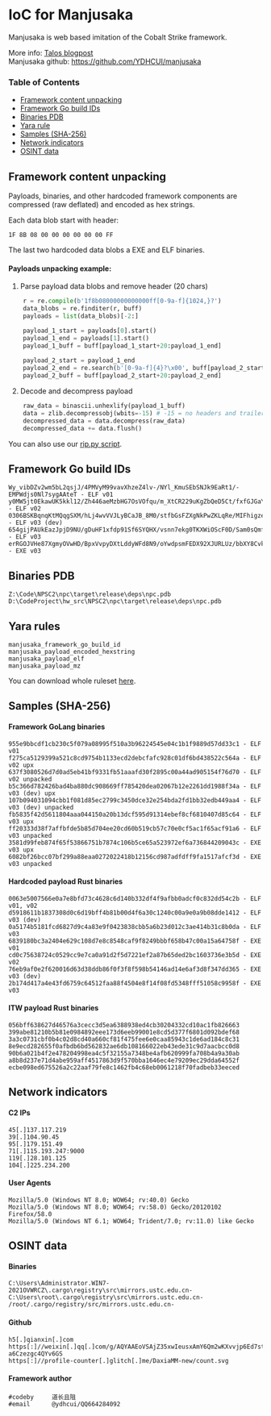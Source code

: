 # IoC for Manjusaka

Manjusaka is web based imitation of the Cobalt Strike framework.



More info: <a href="https://blog.talosintelligence.com/2022/08/manjusaka-offensive-framework.html" target="_blank">Talos blogpost</a>
<br/>
Manjusaka github: <https://github.com/YDHCUI/manjusaka>

### Table of Contents
* [Framework content unpacking](#framework-content-unpacking)
* [Framework Go build IDs](#framework-go-build-ids)
* [Binaries PDB](#binaries-pdb)
* [Yara rule](#yara-rules)
* [Samples (SHA-256)](#samples-sha-256)
* [Network indicators](#network-indicators)
* [OSINT data](#osint-data)

## Framework content unpacking
Payloads, binaries, and other hardcoded framework components are compressed (raw deflated) and encoded as hex strings. 

Each data blob start with header:
```
1F 8B 08 00 00 00 00 00 00 FF
```
The last two hardcoded data blobs a EXE and ELF binaries.

#### Payloads unpacking example:
1. Parse payload data blobs and remove header (20 chars)
```python
    r = re.compile(b'1f8b08000000000000ff[0-9a-f]{1024,}?')
    data_blobs = re.finditer(r, buff)
    payloads = list(data_blobs)[-2:]

    payload_1_start = payloads[0].start()
    payload_1_end = payloads[1].start()
    payload_1_buff = buff[payload_1_start+20:payload_1_end]
    
    payload_2_start = payload_1_end
    payload_2_end = re.search(b'[0-9a-f]{4}?\x00', buff[payload_2_start:]).start() + 4 + payload_2_start
    payload_2_buff = buff[payload_2_start+20:payload_2_end]
```
2. Decode and decompress payload
```python
    raw_data = binascii.unhexlify(payload_1_buff)
    data = zlib.decompressobj(wbits=-15) # -15 = no headers and trailers
    decompressed_data = data.decompress(raw_data)
    decompressed_data += data.flush()
```
You can also use our [rip.py script](rip.py).

## Framework Go build IDs
```
Wy_vibDZv2wm5bL2qsjJ/4PMVyM99vavXhzeZ4lv-/NYl_KmuSEbSNJk9EaRt1/-EMPWdjs0Nl7sygAAteT - ELF v01
y0MW5jt0EkawUK5kkl12/Zh446aeMzbHG7OsVOfqu/m_XtCR229uKgZbQeD5Ct/fxfGJGaYN1_6nNv2XZSb - ELF v02
0306BSKBqnqKtMQqgSXM/hLj4wvVVJLyBCaJB_8M0/stfbGsFZXgNkPwZKLqRe/MIFhigzePSeV5d_RmfC5 - ELF v03 (dev) 
654gijPAUkEazJpjD9NU/gDuHF1xfdp91Sf6SYQHX/vsnn7ekg0TKXWiOScF0D/Sam0sQmfyCaDC8qCfYx5 - ELF v03
erRGOJVHe87XgmyOVwHD/BpxVvpyDXtLddyWFd8N9/oYwdpsmFEDX92XJURLUz/bbXY8CvkDMriB32dI6SX - EXE v03
```

## Binaries PDB
```
Z:\Code\NPSC2\npc\target\release\deps\npc.pdb
D:\CodeProject\hw_src\NPSC2\npc\target\release\deps\npc.pdb
```

## Yara rules
```
manjusaka_framework_go_build_id
manjusaka_payload_encoded_hexstring
manjusaka_payload_elf
manjusaka_payload_mz
```
You can download whole ruleset [here](Manjusaka.yar).

## Samples (SHA-256)
#### Framework GoLang binaries
```
955e9bbcdf1cb230c5f079a08995f510a3b96224545e04c1b1f9889d57dd33c1 - ELF v01
f275ca5129399a521c8cd9754b1133ecd2debcfafc928c01df6bd438522c564a - ELF v02 upx
637f3080526d7d0ad5eb41bf9331fb51aaafd30f2895c00a44ad905154f76d70 - ELF v02 unpacked
b5c366d782426bad4ba880dc908669ff785420dea02067b12e2261dd1988f34a - ELF v03 (dev) upx
107b094031094cbb1f081d85ec2799c3450dce32e254bda2fd1bb32edb449aa4 - ELF v03 (dev) unpacked
fb5835f42d5611804aaa044150a20b13dcf595d91314ebef8cf6810407d85c64 - ELF v03 upx
ff20333d38f7affbfde5b85d704ee20cd60b519cb57c70e0cf5ac1f65acf91a6 - ELF v03 unpacked
3581d99feb874f65f53866751b7874c106b5ce65a523972ef6a736844209043c - EXE v03 upx
6082bf26bcc07bf299a88eaa0272022418b12156cd987adfdff9fa1517afcf3d - EXE v03 unpacked
```
#### Hardcoded payload Rust binaries
```
0063e5007566e0a7e8bfd73c4628c6d140b332df4f9afbb0adcf0c832dd54c2b - ELF v01, v02
d5918611b1837308d0c6d19bff4b81b00d4f6a30c1240c00a9e0a9b08dde1412 - ELF v03 (dev)
0a5174b5181fcd6827d9c4a83e9f0423838cbb5a6b23d012c3ae414b31c8b0da - ELF v03
6839180bc3a2404e629c108d7e8c8548caf9f8249bbbf658b47c00a15a64758f - EXE v01
cd0c75638724c0529cc9e7ca0a91d2f5d7221ef2a87b65ded2bc1603736e3b5d - EXE v02
76eb9af0e2f620016d63d38ddb86f0f3f8f598b54146ad14e6af3d8f347dd365 - EXE v03 (dev)
2b174d417a4e43fd6759c64512faa88f4504e8f14f08fd5348fff51058c9958f - EXE v03
```
#### ITW payload Rust binaries
```
056bff638627d46576a3cecc3d5ea6388938ed4cb30204332cd10ac1fb826663
399abe81210b5b81e0984892eee173d6eeb99001e8cd5d377f6801d092bdef68
3a3c0731cbf0b4c02d8cd40a660cf81f475fee6e0caa85943c1de6ad184c8c31
8e9ecd282655f0afbdb6bd562832ae6db108166022eb43ede31c9d7aacbcc0d8
90b6a021b4f2e478204998ea4c5f32155a7348be4afb620999fa708b4a9a30ab
a8b8d237e71d4abe959aff4517863d9f570bba1646ec4e79209ec29dda64552f
ecbe098ed675526a2c22aaf79fe8c1462fb4c68eb0061218f70fadbeb33eeced
```

## Network indicators
#### C2 IPs
```
45[.]137.117.219
39[.]104.90.45
95[.]179.151.49
71[.]115.193.247:9000
119[.]28.101.125
104[.]225.234.200
```
#### User Agents
```
Mozilla/5.0 (Windows NT 8.0; WOW64; rv:40.0) Gecko
Mozilla/5.0 (Windows NT 8.0; WOW64; rv:58.0) Gecko/20120102 Firefox/58.0
Mozilla/5.0 (Windows NT 6.1; WOW64; Trident/7.0; rv:11.0) like Gecko
```

## OSINT data
#### Binaries
```
C:\Users\Administrator.WIN7-2021OVWRCZ\.cargo\registry\src\mirrors.ustc.edu.cn-
C:\Users\root\.cargo\registry\src\mirrors.ustc.edu.cn-
/root/.cargo/registry/src/mirrors.ustc.edu.cn-
```
#### Github
```
h5[.]qianxin[.]com
https[:]//weixin[.]qq[.]com/g/AQYAAEoVSAjZ35xwIeusxAmY6Qm2wKXvvjp6Ed7stK2OrUIl-a6Czezgc4QYv6GS
https[:]//profile-counter[.]glitch[.]me/DaxiaMM-new/count.svg
```
#### Framework author
```
#codeby     道长且阻
#email      @ydhcui/QQ664284092
```
